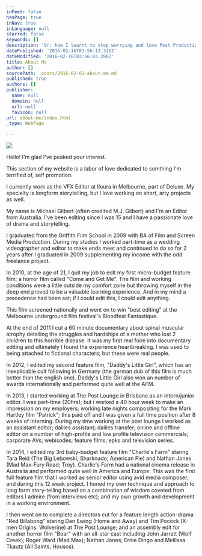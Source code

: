```yaml
---
inFeed: false
hasPage: true
inNav: true
inLanguage: null
starred: false
keywords: []
description: 'Or: how I learnt to stop worrying and love Post Production.'
datePublished: '2016-02-16T03:56:12.316Z'
dateModified: '2016-02-16T03:56:03.398Z'
title: About Me
author: []
sourcePath: _posts/2016-02-02-about-me.md
published: true
authors: []
publisher:
  name: null
  domain: null
  url: null
  favicon: null
url: about-me/index.html
_type: WebPage

---
```

![](https://s3-us-west-2.amazonaws.com/the-grid-img/p/38aaf35194384ef3124279651845ec3eea85694a.jpg)

Hello! I'm glad I've peaked your interest.

This section of my website is a labor of love dedicated to somthing I'm terrified of, self promotion.

I currently work as the VFX Editor at Iloura in Melbourne, part of Deluxe. My specialty is longform storytelling, but I love working on short, arty projects as well.

My name is Michael Gilbert (often credited M.J. Gilbert) and I'm an Editor from Australia. I've been editing since I was 15 and I have a passionate love of drama and storytelling.

I graduated from the Griffith Film School in 2009 with BA of Film and Screen Media Production. During my studies I worked part-time as a wedding videographer and editor to make ends meet and continued to do so for 2 years after I graduated in 2009 supplementing my income with the odd freelance project.

In 2010, at the age of 21, I quit my job to edit my first micro-budget feature film; a horror film called "Come and Get Me". The film and working conditions were a little outside my comfort zone but throwing myself in the deep end proved to be a valuable learning experience. And in my mind a precedence had been set; if I could edit this, I could edit anything.

This film screened nationally and went on to win "best editing" at the Melbourne underground film festival's Bloodfest Fantastique.

At the end of 2011 I cut a 60 minute documentary about spinal muscular atrophy detailing the struggles and hardships of a mother who lost 2 children to this horrible disease. It was my first real foire into documentary editing and ultimately I found the experience heartbreaking. I was used to being attached to fictional characters; but these were real people.

In 2012, I edited my second feature film, "Daddy's Little Girl", which has an inexplicable cult following in Germany (the german dub of this film is much better than the english one). Daddy's Little Girl also won an number of awards internationally and performed quite well at the AFM.

In 2013, I started working at The Post Lounge in Brisbane as an intern/junior editor. I was part-time (20hrs); but i worked a 40 hour week to make an impression on my employers; working late nights compositing for the Mark Hartley film "Patrick"; this paid off and I was given a full time position after 8 weeks of interning.
During my time working at the post lounge I worked as an assistant editor; dailies assistant; dailies transfer; online and offline editor on a number of high-profile and low profile television commercials; corporate AVs; webisodes; feature films; epks and television series.

In 2014, I edited my 3rd baby-budget feature film "Charlie's Farm" staring Tara Reid (The Big Lebowski; Sharknado; American Pie) and Nathan Jones (Mad Max-Fury Road; Troy). Charlie's Farm had a national cinema release in Australia and performed quite well in America and Europe. This was the first full feature film that I worked as senior editor using avid media composer; and during this 12 week project. I honed my own technique and approach to long form story-telling based on a combination of wisdom coveted from editors I admire (from interviews etc); and my own growth and development in a working environment.

I then went on to complete a directors cut for a feature length action-drama "Red Billabong" staring Dan Ewing (Home and Away) and Tim Pocock (X-men Origins: Wolverine) at The Post Lounge; and an assembly edit for another horror film "Boar" with an all-star cast including John Jarratt (Wolf Creek); Roger Ward (Mad Max); Nathan Jones; Ernie Dingo and Mellissa Tkautz (All Saints; Housos).